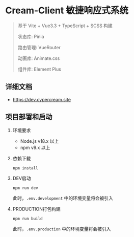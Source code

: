 # Cream-Client 敏捷响应式系统

> 基于 Vite + Vue3.3 + TypeScript + SCSS 构建
>
> 状态库: Pinia
> 
> 路由管理: VueRouter
>
> 动画库: Animate.css
>
> 组件库: Element Plus

## 详细文档

- https://dev.cypercream.site


## 项目部署和启动

1. 环境要求

   - Node.js v18.x 以上
   - npm v9.x 以上

2. 依赖下载

   ```shell
   npm install
   ```

3. DEV启动

   ```shell
   npm run dev
   ```

   此时，`.env.development` 中的环境变量将会被引入

4. PRODUCTION打包构建

   ```shell
   npm run build
   ```

   此时，`.env.production` 中的环境变量将会被引入